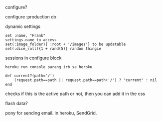 configure?

configure :production do

dynamic settings
	
	set :name, "Frank"
	settings.name to access
	set(:image_folder){ :root + '/images'} to be updatable
	set(:dice_roll){1 + rand(5)} random thingie

sessions in configure block

	heroku run console parang irb sa heroku

	def current?(path='/')
    	(request.path==path || request.path==path+'/') ? "current" : nil
	end

checks if this is the active path or not, then you can add it in the css

flash data?

pony for sending email. in heroku, SendGrid.